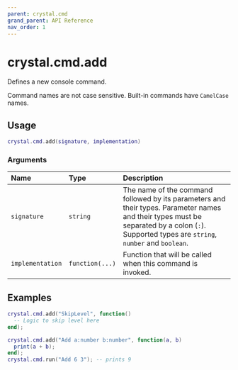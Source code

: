 ```yaml
---
parent: crystal.cmd
grand_parent: API Reference
nav_order: 1
---
```


# crystal.cmd.add

Defines a new console command.

Command names are not case sensitive. Built-in commands have `CamelCase` names.

## Usage

```lua
crystal.cmd.add(signature, implementation)
```

### Arguments

| Name             | Type            | Description                                                                                                                                                                                   |
| :--------------- | :-------------- | :-------------------------------------------------------------------------------------------------------------------------------------------------------------------------------------------- |
| `signature`      | `string`        | The name of the command followed by its parameters and their types. Parameter names and their types must be separated by a colon (`:`). Supported types are `string`, `number` and `boolean`. |
| `implementation` | `function(...)` | Function that will be called when this command is invoked.                                                                                                                                    |

## Examples

```lua
crystal.cmd.add("SkipLevel", function()
  -- Logic to skip level here
end);
```

```lua
crystal.cmd.add("Add a:number b:number", function(a, b)
  print(a + b);
end);
crystal.cmd.run("Add 6 3"); -- prints 9
```
